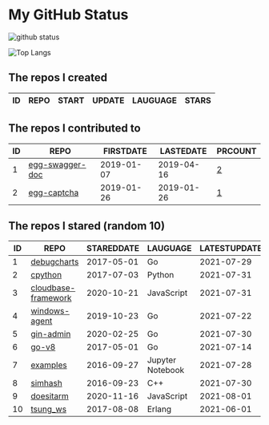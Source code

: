 # My GitHub Status

<img src="https://github-readme-stats-1.yihong0618.vercel.app/api?username=jc-lathander&show_icons=true&&&hide_title=true&count_private=true" alt="github status" />

![Top Langs](https://github-readme-stats-1.yihong0618.vercel.app/api/top-langs/?username=jc-lathander&layout=compact)

<!--START_SECTION:my_github-->
## The repos I created
| ID | REPO | START | UPDATE | LAUGUAGE | STARS |
|----|------|-------|--------|----------|-------|

## The repos I contributed to
| ID |                                REPO                                | FIRSTDATE  | LASTEDATE  |                                          PRCOUNT                                           |
|----|--------------------------------------------------------------------|------------|------------|--------------------------------------------------------------------------------------------|
|  1 | [egg-swagger-doc](https://github.com/Yanshijie-EL/egg-swagger-doc) | 2019-01-07 | 2019-04-16 | [2](https://github.com/Yanshijie-EL/egg-swagger-doc/pulls?q=is%3Apr+author%3Ajc-lathander) |
|  2 | [egg-captcha](https://github.com/Raoul1996/egg-captcha)            | 2019-01-26 | 2019-01-26 | [1](https://github.com/Raoul1996/egg-captcha/pulls?q=is%3Apr+author%3Ajc-lathander)        |

## The repos I stared (random 10)
| ID |                                 REPO                                  | STAREDDATE |     LAUGUAGE     | LATESTUPDATE |
|----|-----------------------------------------------------------------------|------------|------------------|--------------|
|  1 | [debugcharts](https://github.com/mkevac/debugcharts)                  | 2017-05-01 | Go               | 2021-07-29   |
|  2 | [cpython](https://github.com/python/cpython)                          | 2017-07-03 | Python           | 2021-07-31   |
|  3 | [cloudbase-framework](https://github.com/Tencent/cloudbase-framework) | 2020-10-21 | JavaScript       | 2021-07-31   |
|  4 | [windows-agent](https://github.com/freedomkk-qfeng/windows-agent)     | 2019-10-23 | Go               | 2021-07-22   |
|  5 | [gin-admin](https://github.com/LyricTian/gin-admin)                   | 2020-02-25 | Go               | 2021-07-30   |
|  6 | [go-v8](https://github.com/lazytiger/go-v8)                           | 2017-05-01 | Go               | 2021-07-14   |
|  7 | [examples](https://github.com/elastic/examples)                       | 2016-09-27 | Jupyter Notebook | 2021-07-28   |
|  8 | [simhash](https://github.com/yanyiwu/simhash)                         | 2016-09-23 | C++              | 2021-07-30   |
|  9 | [doesitarm](https://github.com/ThatGuySam/doesitarm)                  | 2020-11-16 | JavaScript       | 2021-08-01   |
| 10 | [tsung_ws](https://github.com/wulczer/tsung_ws)                       | 2017-08-08 | Erlang           | 2021-06-01   |

<!--END_SECTION:my_github-->
